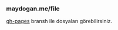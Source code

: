 ### maydogan.me/file
[gh-pages](https://github.com/maydogan/file/tree/gh-pages) bransh ile
dosyaları görebilirsiniz.
